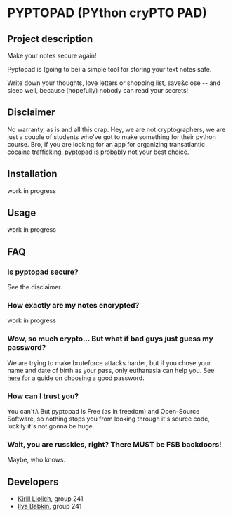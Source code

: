 # PYPTOPAD (PYthon cryPTO PAD)
## Project description
Make your notes secure again!

Pyptopad is (going to be) a simple tool for storing your text notes safe.

Write down your thoughts, love letters or shopping list, save&close -- and sleep well, because (hopefully) nobody can read your secrets!

## Disclaimer
No warranty, as is and all this crap. Hey, we are not cryptographers, we are just a couple of students who've got to make something for their python course.
Bro, if you are looking for an app for organizing transatlantic cocaine trafficking, pyptopad is probably not your best choice.

## Installation
work in progress

## Usage
work in progress

## FAQ
### Is pyptopad secure?
See the disclaimer.

### How exactly are my notes encrypted?
work in progress

### Wow, so much crypto... But what if bad guys just guess my password?
We are trying to make bruteforce attacks harder, but if you chose your name and date of birth as your pass, only euthanasia can help you. See [here](https://www.whonix.org/wiki/Passwords) for a guide on choosing a good password.

### How can I trust you?
You can't.\\
But pyptopad is Free (as in freedom) and Open-Source Software, so nothing stops you from looking through it's source code, luckily it's not gonna be huge.

### Wait, you are russkies, right? There MUST be FSB backdoors!
Maybe, who knows.

## Developers
* [Kirill Liolich](https://github.com/yitaxede/), group 241
* [Ilya Babkin](FIXME), group 241
